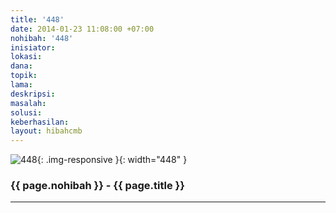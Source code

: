 ```yaml
---
title: '448'
date: 2014-01-23 11:08:00 +07:00
nohibah: '448'
inisiator:
lokasi:
dana:
topik:
lama:
deskripsi:
masalah:
solusi:
keberhasilan:
layout: hibahcmb
---
```


![448](/static/img/hibahcmb/448.png){: .img-responsive }{: width="448" }

### {{ page.nohibah }} - {{ page.title }}

---
